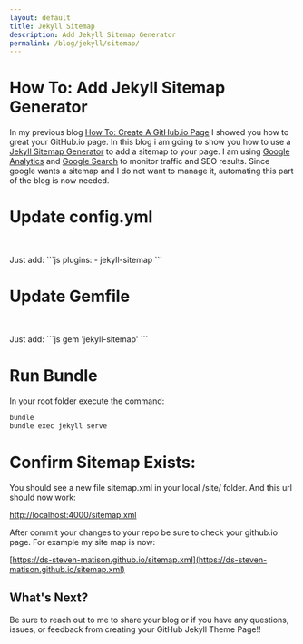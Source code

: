 ```yaml
---
layout: default
title: Jekyll Sitemap
description: Add Jekyll Sitemap Generator
permalink: /blog/jekyll/sitemap/
---
```


# How To: Add Jekyll Sitemap Generator
In my previous blog [How To: Create A GitHub.io Page](/blog/create/github/page/) I showed you how to great your GitHub.io page.   In this blog i am going to show you how to use a [Jekyll Sitemap Generator](https://github.com/jekyll/jekyll-sitemap) to add a sitemap to your page.   I am using [Google Analytics](http://analytics.google.com/) and [Google Search](https://search.google.com/search-console) to monitor traffic and SEO results.  Since google wants a sitemap and I do not want to manage it, automating this part of the blog is now needed.  

# Update config.yml

<p>&nbsp;</p>
Just add:
```js
plugins:
  - jekyll-sitemap
```

# Update Gemfile

<p>&nbsp;</p>
Just add:
```js
gem 'jekyll-sitemap'
```

# Run Bundle

In your root folder execute the command:
```js
bundle
bundle exec jekyll serve
```

# Confirm Sitemap Exists:

You should see a new file sitemap.xml in your local /site/ folder.  And this url should now work:

  [http://localhost:4000/sitemap.xml](http://localhost:4000/sitemap.xml)

After commit your changes to your repo be sure to check your github.io page.  For example my site map is now:

[https://ds-steven-matison.github.io/sitemap.xml](https://ds-steven-matison.github.io/sitemap.xml)

## What's Next?

Be sure to reach out to me to share your blog or if you have any questions, issues, or feedback from creating your GitHub Jekyll Theme Page!! 